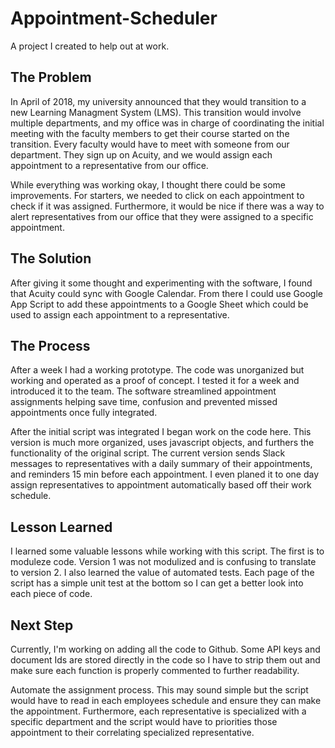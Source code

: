 # Appointment-Scheduler
A project I created to help out at work.

## The Problem
In April of 2018, my university announced that they would transition to a new Learning Managment System (LMS). This transition would involve multiple departments, and my office was in charge of coordinating the initial meeting with the faculty members to get their course started on the transition. Every faculty would have to meet with someone from our department. They sign up on Acuity, and we would assign each appointment to a representative from our office.

While everything was working okay, I thought there could be some improvements. For starters, we needed to click on each appointment to check if it was assigned. Furthermore, it would be nice if there was a way to alert representatives from our office that they were assigned to a specific appointment.

## The Solution
After giving it some thought and experimenting with the software, I found that  Acuity could sync with Google Calendar. From there I could use Google App Script to add these appointments to a Google Sheet which could be used to assign each appointment to a representative.

## The Process
After a week I had a working prototype. The code was unorganized but working and operated as a proof of concept. I tested it for a week and introduced it to the team. The software streamlined appointment assignments helping save time,  confusion and prevented missed appointments once fully integrated.

After the initial script was integrated I began work on the code here. This version is much more organized, uses javascript objects, and furthers the functionality of the original script. The current version sends Slack messages to representatives with a daily summary of their appointments, and reminders 15 min before each appointment. I even planed it to one day assign representatives to appointment automatically based off their work schedule.   

## Lesson Learned
I learned some valuable lessons while working with this script. The first is to moduleze code. Version 1 was not modulized and is confusing to translate to version 2. I also learned the value of automated tests. Each page of the script has a simple unit test at the bottom so I can get a better look into each piece of code.

## Next Step
Currently, I'm working on adding all the code to Github. Some API keys and document Ids are stored directly in the code so I have to strip them out and make sure each function is properly commented to further readability.

Automate the assignment process. This may sound simple but the script would have to read in each employees schedule and ensure they can make the appointment. Furthermore, each representative is specialized with a specific department and the script would have to priorities those appointment to their correlating specialized representative.
